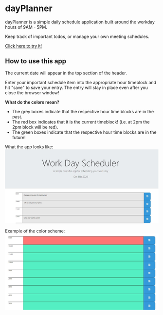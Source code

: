 # dayPlanner
dayPlanner is a simple daily schedule application built around the workday hours of 9AM - 5PM.

Keep track of important todos, or manage your own meeting schedules.

[Click here to try it!](https://cpusillo.github.io/dayPlanner/)

## How to use this app
The current date will appear in the top section of the header.

Enter your important schedule item into the appropriate hour timeblock and hit "save" to save your entry. The entry will stay in place even after you close the browser window!

**What do the colors mean?**
* The grey boxes indicate that the respective hour time blocks are in the past.
* The red box indicates that it is the current timeblock! (i.e. at 2pm the 2pm block will be red).
* The green boxes indicate that the respective hour time blocks are in the future! 

What the app looks like:
![Image of application](https://github.com/cpusillo/dayPlanner/blob/main/assets/img/screenshot-1.jpg)

Example of the color scheme:
![Image of application](https://github.com/cpusillo/dayPlanner/blob/main/assets/img/Screenshot%202020-10-12%20095114.jpg)
